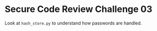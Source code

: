 # Secure Code Review Challenge 03

Look at `hash_store.py` to understand how passwords are handled.
